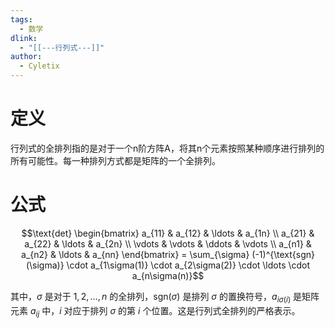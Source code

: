 ```yaml
---
tags:
  - 数学
dlink:
  - "[[---行列式---]]"
author:
  - Cyletix
---
```

# 定义
行列式的全排列指的是对于一个n阶方阵A，将其n个元素按照某种顺序进行排列的所有可能性。每一种排列方式都是矩阵的一个全排列。


# 公式
$$\text{det} \begin{bmatrix} a_{11} & a_{12} & \ldots & a_{1n} \\ a_{21} & a_{22} & \ldots & a_{2n} \\ \vdots & \vdots & \ddots & \vdots \\ a_{n1} & a_{n2} & \ldots & a_{nn} \end{bmatrix} = \sum_{\sigma} (-1)^{\text{sgn}(\sigma)} \cdot a_{1\sigma(1)} \cdot a_{2\sigma(2)} \cdot \ldots \cdot a_{n\sigma(n)}$$

其中，$\sigma$ 是对于 $1,2,…,n$ 的全排列，$\text{sgn}(\sigma)$ 是排列 $\sigma$ 的置换符号，$a_{i\sigma(i)}$ 是矩阵元素 $a_{ij}$ 中，$i$ 对应于排列 $\sigma$ 的第 $i$ 个位置。这是行列式全排列的严格表示。
